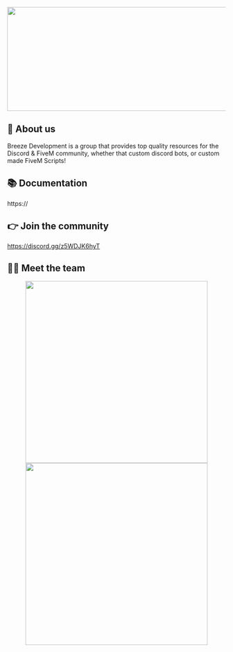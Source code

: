 <p align="center">
  <img width="612" height="240" src="https://i.imgur.com/wtMJVkh.png">
</p>

## 👋 About us
Breeze Development is a group that provides top quality resources for the Discord & FiveM community, whether that custom discord bots, or custom made FiveM Scripts!

## 📚 Documentation
https://

## 👉 Join the community
https://discord.gg/z5WDJK6hyT

## 👨‍💻 Meet the team
<p align="center">
<a href=https://github.com/EvanDevUK><img width="420" src=https://github-readme-stats.vercel.app/api?username=EvanDevUK&count_private=true&show_icons=true&title_color=0fdbce&text_color=0fdbce&icon_color=0fdbce&hide_border=true&bg_color=282a36&layout=compact&hide_title=false&hide_rank=false><a>
<a href=https://github.com/Conz0><img width="420" src=https://github-readme-stats.vercel.app/api?username=Conz0&count_private=true&show_icons=true&title_color=0fdbce&text_color=0fdbce&icon_color=0fdbce&hide_border=true&bg_color=282a36&layout=compact&hide_title=false&hide_rank=false><a>
</p>
